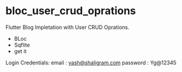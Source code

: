 # bloc_user_crud_oprations

Flutter Blog Impletation with User CRUD Oprations.

- BLoc
- Sqflite
- get it 

Login Credentials:
email : yash@shaligram.com
password : Yg@12345
